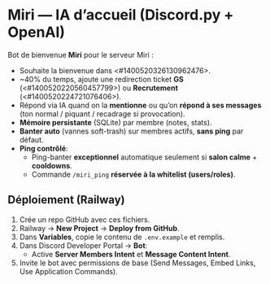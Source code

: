 # Miri — IA d’accueil (Discord.py + OpenAI)

Bot de bienvenue **Miri** pour le serveur Miri :
- Souhaite la bienvenue dans <#1400520326130962476>.
- ~40% du temps, ajoute une redirection ticket **GS** (<#1400520220560457799>) ou **Recrutement** (<#1400520224721076406>).
- Répond via IA quand on la **mentionne** ou qu’on **répond à ses messages** (ton normal / piquant / recadrage si provocation).
- **Mémoire persistante** (SQLite) par membre (notes, stats).
- **Banter auto** (vannes soft-trash) sur membres actifs, **sans ping** par défaut.
- **Ping contrôlé**:
  - Ping-banter **exceptionnel** automatique seulement si **salon calme** + **cooldowns**.
  - Commande `/miri_ping` **réservée à la whitelist (users/roles)**.

## Déploiement (Railway)
1. Crée un repo GitHub avec ces fichiers.
2. Railway → **New Project** → **Deploy from GitHub**.
3. Dans **Variables**, copie le contenu de `.env.example` et remplis.
4. Dans Discord Developer Portal → **Bot**:
   - Active **Server Members Intent** et **Message Content Intent**.
5. Invite le bot avec permissions de base (Send Messages, Embed Links, Use Application Commands).
